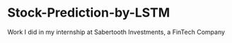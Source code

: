 # Stock-Prediction-by-LSTM
Work I did in my internship at Sabertooth Investments, a FinTech Company
